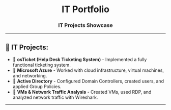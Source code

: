 <h1 align="center">IT Portfolio</h1>
<h3 align="center">IT Projects Showcase</h3>

---

## 🚀 IT Projects:

- 🔹 **osTicket (Help Desk Ticketing System)** - Implemented a fully functional ticketing system.
- 🔹 **Microsoft Azure** - Worked with cloud infrastructure, virtual machines, and networking.
- 🔹 **Active Directory** - Configured Domain Controllers, created users, and applied Group Policies.
- 🔹 **VMs & Network Traffic Analysis** - Created VMs, used RDP, and analyzed network traffic with Wireshark.

---
